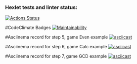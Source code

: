 ### Hexlet tests and linter status:
[![Actions Status](https://github.com/Se4iv/java-project-61/workflows/hexlet-check/badge.svg)](https://github.com/Se4iv/java-project-61/actions)

#CodeClimate Badges
[![Maintainability](https://api.codeclimate.com/v1/badges/3b5263d268f3380e89a9/maintainability)](https://codeclimate.com/github/Se4iv/java-project-61/maintainability)

#Asciinema record for step 5, game Even example
[![asciicast](https://asciinema.org/a/8d2m11WUlGseDBPU3WaMckkMZ.svg)](https://asciinema.org/a/8d2m11WUlGseDBPU3WaMckkMZ)

#Asciinema record for step 6, game Calc example
[![asciicast](https://asciinema.org/a/QaYOKLaT0TOiGBrJBzyoL4ukW.svg)](https://asciinema.org/a/QaYOKLaT0TOiGBrJBzyoL4ukW)

#Asciinema record for step 7, game GCD example
[![asciicast](https://asciinema.org/a/SRPSJ8aEBnwHqhaEZn5IV4641.svg)](https://asciinema.org/a/SRPSJ8aEBnwHqhaEZn5IV4641)
